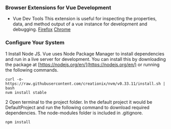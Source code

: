 ### Browser Extensions for Vue Development
 - Vue Dev Tools
This extension is useful for inspecting the properties, data, and method output of a vue instance for development and debugging.
[Firefox](https://addons.mozilla.org/en-US/firefox/addon/vue-js-devtools/)
[Chrome](https://chrome.google.com/webstore/detail/vuejs-devtools/nhdogjmejiglipccpnnnanhbledajbpd?hl=en)

### Configure Your System
1 Install Node JS.
Vue uses Node Package Manager to install dependencies and run in a live server for development.  You can install this by downloading the package at [https://nodejs.org/en/](https://nodejs.org/en/) or running the following commands.
```noEditor
curl -o- https://raw.githubusercontent.com/creationix/nvm/v0.33.11/install.sh | bash
nvm install stable
```

2 Open terminal to the project folder.  In the default project it would be DefaultProject and run the following command to download required dependencies.  The node-modules folder is included in .gitignore.
```noteEditor
npm install
```
